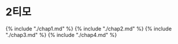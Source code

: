 # 2티모
{% include "./chap1.md" %}
{% include "./chap2.md" %}
{% include "./chap3.md" %}
{% include "./chap4.md" %}
